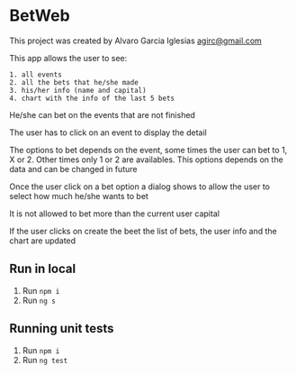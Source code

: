 # BetWeb

This project was created by Alvaro Garcia Iglesias agirc@gmail.com

This app allows the user to see: 

    1. all events
    2. all the bets that he/she made
    3. his/her info (name and capital) 
    4. chart with the info of the last 5 bets

He/she can bet on the events that are not finished


The user has to click on an event to display the detail


The options to bet depends on the event, some times the user can bet to 1, X or 2. Other times only 1 or 2 are availables. This options depends on the data and can be changed in future


Once the user click on a bet option a dialog shows to allow the user to select how much he/she wants to bet


It is not allowed to bet more than the current user capital


If the user clicks on create the beet the list of bets, the user info and the chart are updated


## Run in local

1. Run `npm i` 
2. Run `ng s`

## Running unit tests

1. Run `npm i` 
2. Run `ng test`

